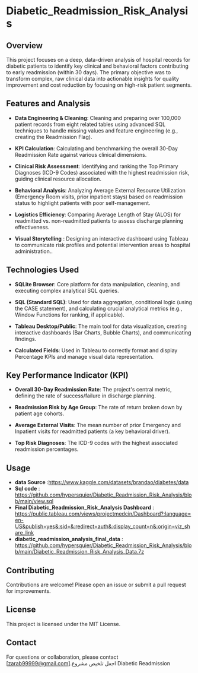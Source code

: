 # Diabetic_Readmission_Risk_Analysis

## Overview

This project focuses on a deep, data-driven analysis of hospital records for diabetic patients to identify key clinical and behavioral factors contributing to early readmission (within 30 days). The primary objective was to transform complex, raw clinical data into actionable insights for quality improvement and cost reduction by focusing on high-risk patient segments.
## Features and Analysis

- **Data Engineering & Cleaning**: Cleaning and preparing over 100,000 patient records from eight related tables using advanced SQL techniques to handle missing values and feature engineering (e.g., creating the Readmission Flag).

- **KPI Calculation**: Calculating and benchmarking the overall 30-Day Readmission Rate against various clinical dimensions.
- **Clinical Risk Assessment**: Identifying and ranking the Top Primary Diagnoses (ICD-9 Codes) associated with the highest readmission risk, guiding clinical resource allocation.
- **Behavioral Analysis**: Analyzing Average External Resource Utilization (Emergency Room visits, prior inpatient stays) based on readmission status to highlight patients with poor self-management.
- **Logistics Efficiency**: Comparing Average Length of Stay (ALOS) for readmitted vs. non-readmitted patients to assess discharge planning effectiveness.
- **Visual Storytelling** : Designing an interactive dashboard using Tableau to communicate risk profiles and potential intervention areas to hospital administration..



## Technologies Used

- **SQLite Browser**: Core platform for data manipulation, cleaning, and executing complex analytical SQL queries.

- **SQL (Standard SQL)**: Used for data aggregation, conditional logic (using the CASE statement), and calculating crucial analytical metrics (e.g., Window Functions for ranking, if applicable).

- **Tableau Desktop/Public**: The main tool for data visualization, creating interactive dashboards (Bar Charts, Bubble Charts), and communicating findings.

- **Calculated Fields**: Used in Tableau to correctly format and display Percentage KPIs and manage visual data representation.



## Key Performance Indicator (KPI)

- **Overall 30-Day Readmission Rate**: The project's central metric, defining the rate of success/failure in discharge planning.

- **Readmission Risk by Age Group**: The rate of return broken down by patient age cohorts.

- **Average External Visits**: The mean number of prior Emergency and Inpatient visits for readmitted patients (a key behavioral driver).

- **Top Risk Diagnoses**: The ICD-9 codes with the highest associated readmission percentages.

## Usage

- **data Source** :https://www.kaggle.com/datasets/brandao/diabetes/data
- **Sql code** : https://github.com/hypersquier/Diabetic_Readmission_Risk_Analysis/blob/main/view.sql
- **Final Diabetic_Readmission_Risk_Analysis Dashboard** : https://public.tableau.com/views/projectmedcin/Dashboard?:language=en-US&publish=yes&:sid=&:redirect=auth&:display_count=n&:origin=viz_share_link
- **diabetic_readmission_analysis_final_data** : https://github.com/hypersquier/Diabetic_Readmission_Risk_Analysis/blob/main/Diabetic_Readmission_Risk_Analysis_Data.7z


## Contributing

Contributions are welcome! Please open an issue or submit a pull request for improvements.



## License

This project is licensed under the MIT License.



## Contact

For questions or collaboration, please contact [zarab99999@gmail.com].اجعل تلخيص مشروع Diabetic Readmission 
